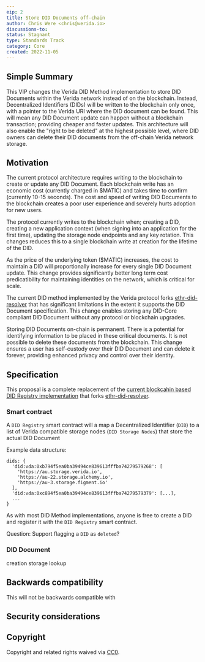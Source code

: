 ```yaml
---
eip: 2
title: Store DID Documents off-chain
author: Chris Were <chris@verida.io>
discussions-to: 
status: Stagnant
type: Standards Track
category: Core
created: 2022-11-05
---
```


## Simple Summary

This VIP changes the Verida DID Method implementation to store DID Documents within the Verida network instead of on the blockchain. Instead, Decentralized Identifiers (DIDs) will be written to the blockchain only once, with a pointer to the Verida URI where the DID document can be found. This will mean any DID Document update can happen without a blockchain transaction; providing cheaper and faster updates. This architecture will also enable the "right to be deleted" at the highest possible level, where DID owners can delete their DID documents from the off-chain Verida network storage.

## Motivation

The current protocol architecture requires writing to the blockchain to create or update any DID Document. Each blockchain write has an economic cost (currently charged in $MATIC) and takes time to confirm (currently 10-15 seconds). The cost and speed of writing DID Documents to the blockchain creates a poor user experience and severely hurts adoption for new users.

The protocol currently writes to the blockchain when; creating a DID, creating a new application context (when signing into an application for the first time), updating the storage node endpoints and any key rotation. This changes reduces this to a single blockchain write at creation for the lifetime of the DID.

As the price of the underlying token ($MATIC) increases, the cost to maintain a DID will proportionally increase for every single DID Document update. This change provides significantly better long term cost predicatibility for maintaining identities on the network, which is critical for scale.

The current DID method implemented by the Verida protocol forks [ethr-did-resolver](https://github.com/decentralized-identity/ethr-did-resolver) that has significant limitations in the extent it supports the DID Document specification. This change enables storing any DID-Core compliant DID Document without any protocol or blockchain upgrades.

Storing DID Documents on-chain is permanent. There is a potential for identifying information to be placed in these critical documents. It is not possible to delete these documents from the blockchain. This change ensures a user has self-custody over their DID Document and can delete it forever, providing enhanced privacy and control over their identity.

## Specification

This proposal is a complete replacement of the [current blockcahin based DID Registry implementation](https://github.com/verida/blockchain-contracts/tree/develop/VDA-DID-Registry) that forks [ethr-did-resolver](https://github.com/decentralized-identity/ethr-did-resolver).

### Smart contract

A `DID Registry` smart contract will a map a Decentralized Identifier (`DID`) to a list of Verida compatible storage nodes (`DID Storage Nodes`) that store the actual DID Document

Example data structure:

```
dids: {
  'did:vda:0xb794f5ea0ba39494ce839613fffba74279579268': [
    'https://au.storage.verida.io',
    'https://au-22.storage.alchemy.io',
    'https://au-3.storage.figment.io'
  ],
  'did:vda:0xc894f5ea0ba39494ce839613fffba74279579379': [...],
  ...
}
```

As with most DID Method implementations, anyone is free to create a DID and register it with the `DID Registry` smart contract.

Question: Support flagging a `DID` as `deleted`?

### DID Document

creation
storage
lookup

## Backwards compatibility

This will not be backwards compatible with 

## Security considerations

## 

## Copyright

Copyright and related rights waived via [CC0](../LICENSE.md).

